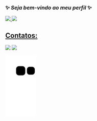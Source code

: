 ### ✨ _Seja bem-vindo ao meu perfil_   ✨

<div>
<a href="https://github.com/Tiago2lucas">
<img height="180em" src="https://github-readme-stats.vercel.app/api/top-langs/?username=Tiago2lucas&layout=compact&langs_count=7&theme=chartreuse-dark"/>
<img height="180em" src="https://github-readme-stats.vercel.app/api?username=Tiago2lucas&show_icons=true&theme=chartreuse-dark&include_all_commits=true&count_private=true"/>
</div>

## Contatos:
<div>
<a href = "mailto:tiagodop001@gmail.com"><img src="https://img.shields.io/badge/Gmail-D14836?style=for-the-badge&logo=gmail&logoColor=white" target="_blank"></a>
<a href="https://www.linkedin.com/in/tiago-lucas-558000253/" target="_blank"><img src="https://img.shields.io/badge/-LinkedIn-%230077B5?style=for-the-badge&logo=linkedin&logoColor=white" target="_blank"></a>
</div>

![Snake animation](https://github.com/Tiago2lucas/Tiago2lucas/blob/output/github-contribution-grid-snake.svg)
